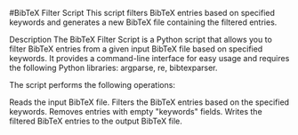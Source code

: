 #BibTeX Filter Script
This script filters BibTeX entries based on specified keywords and generates a new BibTeX file containing the filtered entries.

Description
The BibTeX Filter Script is a Python script that allows you to filter BibTeX entries from a given input BibTeX file based on specified keywords. It provides a command-line interface for easy usage and requires the following Python libraries: argparse, re, bibtexparser.

The script performs the following operations:

Reads the input BibTeX file.
Filters the BibTeX entries based on the specified keywords.
Removes entries with empty "keywords" fields.
Writes the filtered BibTeX entries to the output BibTeX file.
